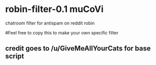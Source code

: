# robin-filter-0.1 muCoVi
chatroom filter for antispam on reddit robin


#Feel free to copy this to make your own specific filter

## credit goes to /u/GiveMeAllYourCats for base script
